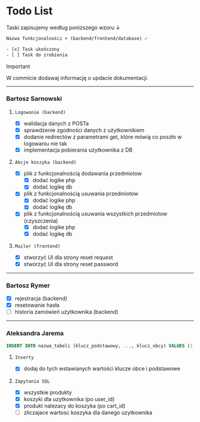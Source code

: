 # Todo List

Taski zapisujemy według poniższego wzoru ↓

```txt
Nazwa funkcjonalności + (backend/frontend/database) ✓

- [x] Task ukończony
- [ ] Task do zrobienia
```

> [!IMPORTANT]
> W commicie dodawaj informację o updacie dokumentacji.

---

### Bartosz Sarnowski

1. `Logowanie (backend)`

    - [x] walidacja danych z POSTa
    - [x] sprawdzenie zgodności danych z użytkownikiem
    - [x] dodanie redirectów z parametrami get, które mówią co poszło w logowaniu nie tak
    - [x] implementacja pobierania użytkownika z DB

2. `Akcje koszyka (backend)`

    - [x] plik z funkcjonalnością dodawania przedmiotow
        - [x] dodać logike php
        - [x] dodać logikę db
    - [x] plik z funkcjonalnością usuwania przedmiotow
        - [x] dodać logike php
        - [x] dodać logikę db
    - [x] plik z funkcjonalnością usuwania wszystkich przedmiotow (czyszczenia)
        - [x] dodać logike php
        - [x] dodać logikę db

3. `Mailer (frontend)`

    - [x] stworzyć UI dla strony reset request
    - [x] stworzyć UI dla strony reset password

---

### Bartosz Rymer

-   [x] rejestracja (backend)
-   [x] resetowanie hasła
-   [ ] historia zamówień użytkownika (backend)

---

### Aleksandra Jarema

```sql
INSERT INTO nazwa_tabeli (klucz_podstawowy, ..., klucz_obcy) VALUES (1, ..., 3);
```

1. `Inserty`

    - [x] dodaj do tych wstawianych wartości klucze obce i podstawowe

2. `Zapytania SQL`

    - [x] wszystkie produkty
    - [x] koszyki dla uzytkownika (po user_id)
    - [x] produkt nalezacy do koszyka (po cart_id)
    - [ ] zliczajace wartosc koszyka dla danego uzytkownika 
